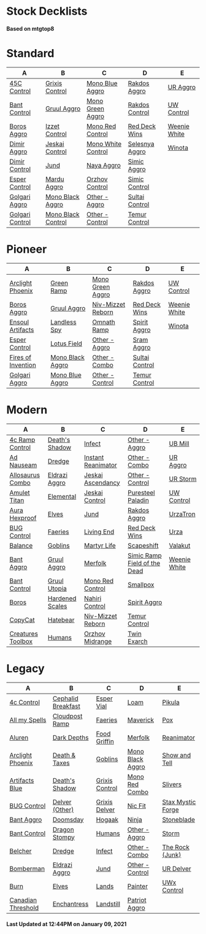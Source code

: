 # Stock Decklists
#### Based on mtgtop8


# Standard

|                              A                               |                                 B                                  |                                 C                                  |                             D                              |                           E                            |
|--------------------------------------------------------------|--------------------------------------------------------------------|--------------------------------------------------------------------|------------------------------------------------------------|--------------------------------------------------------|
|[45C Control](./mtgtop8/Standard/decks/45C_Control.md)        |[Grixis Control](./mtgtop8/Standard/decks/Grixis_Control.md)        |[Mono Blue Aggro](./mtgtop8/Standard/decks/Mono_Blue_Aggro.md)      |[Rakdos Aggro](./mtgtop8/Standard/decks/Rakdos_Aggro.md)    |[UR Aggro](./mtgtop8/Standard/decks/UR_Aggro.md)        |
|[Bant Control](./mtgtop8/Standard/decks/Bant_Control.md)      |[Gruul Aggro](./mtgtop8/Standard/decks/Gruul_Aggro.md)              |[Mono Green Aggro](./mtgtop8/Standard/decks/Mono_Green_Aggro.md)    |[Rakdos Control](./mtgtop8/Standard/decks/Rakdos_Control.md)|[UW Control](./mtgtop8/Standard/decks/UW_Control.md)    |
|[Boros Aggro](./mtgtop8/Standard/decks/Boros_Aggro.md)        |[Izzet Control](./mtgtop8/Standard/decks/Izzet_Control.md)          |[Mono Red Control](./mtgtop8/Standard/decks/Mono_Red_Control.md)    |[Red Deck Wins](./mtgtop8/Standard/decks/Red_Deck_Wins.md)  |[Weenie White](./mtgtop8/Standard/decks/Weenie_White.md)|
|[Dimir Aggro](./mtgtop8/Standard/decks/Dimir_Aggro.md)        |[Jeskai Control](./mtgtop8/Standard/decks/Jeskai_Control.md)        |[Mono White Control](./mtgtop8/Standard/decks/Mono_White_Control.md)|[Selesnya Aggro](./mtgtop8/Standard/decks/Selesnya_Aggro.md)|[Winota](./mtgtop8/Standard/decks/Winota.md)            |
|[Dimir Control](./mtgtop8/Standard/decks/Dimir_Control.md)    |[Jund](./mtgtop8/Standard/decks/Jund.md)                            |[Naya Aggro](./mtgtop8/Standard/decks/Naya_Aggro.md)                |[Simic Aggro](./mtgtop8/Standard/decks/Simic_Aggro.md)      |                                                        |
|[Esper Control](./mtgtop8/Standard/decks/Esper_Control.md)    |[Mardu Aggro](./mtgtop8/Standard/decks/Mardu_Aggro.md)              |[Orzhov Control](./mtgtop8/Standard/decks/Orzhov_Control.md)        |[Simic Control](./mtgtop8/Standard/decks/Simic_Control.md)  |                                                        |
|[Golgari Aggro](./mtgtop8/Standard/decks/Golgari_Aggro.md)    |[Mono Black Aggro](./mtgtop8/Standard/decks/Mono_Black_Aggro.md)    |[Other - Aggro](./mtgtop8/Standard/decks/Other_-_Aggro.md)          |[Sultai Control](./mtgtop8/Standard/decks/Sultai_Control.md)|                                                        |
|[Golgari Control](./mtgtop8/Standard/decks/Golgari_Control.md)|[Mono Black Control](./mtgtop8/Standard/decks/Mono_Black_Control.md)|[Other - Control](./mtgtop8/Standard/decks/Other_-_Control.md)      |[Temur Control](./mtgtop8/Standard/decks/Temur_Control.md)  |                                                        |


# Pioneer

|                                 A                                 |                               B                               |                                C                                |                             D                             |                           E                           |
|-------------------------------------------------------------------|---------------------------------------------------------------|-----------------------------------------------------------------|-----------------------------------------------------------|-------------------------------------------------------|
|[Arclight Phoenix](./mtgtop8/Pioneer/decks/Arclight_Phoenix.md)    |[Green Ramp](./mtgtop8/Pioneer/decks/Green_Ramp.md)            |[Mono Green Aggro](./mtgtop8/Pioneer/decks/Mono_Green_Aggro.md)  |[Rakdos Aggro](./mtgtop8/Pioneer/decks/Rakdos_Aggro.md)    |[UW Control](./mtgtop8/Pioneer/decks/UW_Control.md)    |
|[Boros Aggro](./mtgtop8/Pioneer/decks/Boros_Aggro.md)              |[Gruul Aggro](./mtgtop8/Pioneer/decks/Gruul_Aggro.md)          |[Niv-Mizzet Reborn](./mtgtop8/Pioneer/decks/Niv-Mizzet_Reborn.md)|[Red Deck Wins](./mtgtop8/Pioneer/decks/Red_Deck_Wins.md)  |[Weenie White](./mtgtop8/Pioneer/decks/Weenie_White.md)|
|[Ensoul Artifacts](./mtgtop8/Pioneer/decks/Ensoul_Artifacts.md)    |[Landless Spy](./mtgtop8/Pioneer/decks/Landless_Spy.md)        |[Omnath Ramp](./mtgtop8/Pioneer/decks/Omnath_Ramp.md)            |[Spirit Aggro](./mtgtop8/Pioneer/decks/Spirit_Aggro.md)    |[Winota](./mtgtop8/Pioneer/decks/Winota.md)            |
|[Esper Control](./mtgtop8/Pioneer/decks/Esper_Control.md)          |[Lotus Field](./mtgtop8/Pioneer/decks/Lotus_Field.md)          |[Other - Aggro](./mtgtop8/Pioneer/decks/Other_-_Aggro.md)        |[Sram Aggro](./mtgtop8/Pioneer/decks/Sram_Aggro.md)        |                                                       |
|[Fires of Invention](./mtgtop8/Pioneer/decks/Fires_of_Invention.md)|[Mono Black Aggro](./mtgtop8/Pioneer/decks/Mono_Black_Aggro.md)|[Other - Combo](./mtgtop8/Pioneer/decks/Other_-_Combo.md)        |[Sultai Control](./mtgtop8/Pioneer/decks/Sultai_Control.md)|                                                       |
|[Golgari Aggro](./mtgtop8/Pioneer/decks/Golgari_Aggro.md)          |[Mono Blue Aggro](./mtgtop8/Pioneer/decks/Mono_Blue_Aggro.md)  |[Other - Control](./mtgtop8/Pioneer/decks/Other_-_Control.md)    |[Temur Control](./mtgtop8/Pioneer/decks/Temur_Control.md)  |                                                       |


# Modern

|                               A                                |                             B                              |                                C                                 |                                          D                                           |                          E                           |
|----------------------------------------------------------------|------------------------------------------------------------|------------------------------------------------------------------|--------------------------------------------------------------------------------------|------------------------------------------------------|
|[4c Ramp Control](./mtgtop8/Modern/decks/4c_Ramp_Control.md)    |[Death's Shadow](./mtgtop8/Modern/decks/Death's_Shadow.md)  |[Infect](./mtgtop8/Modern/decks/Infect.md)                        |[Other - Aggro](./mtgtop8/Modern/decks/Other_-_Aggro.md)                              |[UB Mill](./mtgtop8/Modern/decks/UB_Mill.md)          |
|[Ad Nauseam](./mtgtop8/Modern/decks/Ad_Nauseam.md)              |[Dredge](./mtgtop8/Modern/decks/Dredge.md)                  |[Instant Reanimator](./mtgtop8/Modern/decks/Instant_Reanimator.md)|[Other - Combo](./mtgtop8/Modern/decks/Other_-_Combo.md)                              |[UR Aggro](./mtgtop8/Modern/decks/UR_Aggro.md)        |
|[Allosaurus Combo](./mtgtop8/Modern/decks/Allosaurus_Combo.md)  |[Eldrazi Aggro](./mtgtop8/Modern/decks/Eldrazi_Aggro.md)    |[Jeskai Ascendancy](./mtgtop8/Modern/decks/Jeskai_Ascendancy.md)  |[Other - Control](./mtgtop8/Modern/decks/Other_-_Control.md)                          |[UR Storm](./mtgtop8/Modern/decks/UR_Storm.md)        |
|[Amulet Titan](./mtgtop8/Modern/decks/Amulet_Titan.md)          |[Elemental](./mtgtop8/Modern/decks/Elemental.md)            |[Jeskai Control](./mtgtop8/Modern/decks/Jeskai_Control.md)        |[Puresteel Paladin](./mtgtop8/Modern/decks/Puresteel_Paladin.md)                      |[UW Control](./mtgtop8/Modern/decks/UW_Control.md)    |
|[Aura Hexproof](./mtgtop8/Modern/decks/Aura_Hexproof.md)        |[Elves](./mtgtop8/Modern/decks/Elves.md)                    |[Jund](./mtgtop8/Modern/decks/Jund.md)                            |[Rakdos Aggro](./mtgtop8/Modern/decks/Rakdos_Aggro.md)                                |[UrzaTron](./mtgtop8/Modern/decks/UrzaTron.md)        |
|[BUG Control](./mtgtop8/Modern/decks/BUG_Control.md)            |[Faeries](./mtgtop8/Modern/decks/Faeries.md)                |[Living End](./mtgtop8/Modern/decks/Living_End.md)                |[Red Deck Wins](./mtgtop8/Modern/decks/Red_Deck_Wins.md)                              |[Urza](./mtgtop8/Modern/decks/Urza.md)                |
|[Balance](./mtgtop8/Modern/decks/Balance.md)                    |[Goblins](./mtgtop8/Modern/decks/Goblins.md)                |[Martyr Life](./mtgtop8/Modern/decks/Martyr_Life.md)              |[Scapeshift](./mtgtop8/Modern/decks/Scapeshift.md)                                    |[Valakut](./mtgtop8/Modern/decks/Valakut.md)          |
|[Bant Aggro](./mtgtop8/Modern/decks/Bant_Aggro.md)              |[Gruul Aggro](./mtgtop8/Modern/decks/Gruul_Aggro.md)        |[Merfolk](./mtgtop8/Modern/decks/Merfolk.md)                      |[Simic Ramp Field of the Dead](./mtgtop8/Modern/decks/Simic_Ramp_Field_of_the_Dead.md)|[Weenie White](./mtgtop8/Modern/decks/Weenie_White.md)|
|[Bant Control](./mtgtop8/Modern/decks/Bant_Control.md)          |[Gruul Utopia](./mtgtop8/Modern/decks/Gruul_Utopia.md)      |[Mono Red Control](./mtgtop8/Modern/decks/Mono_Red_Control.md)    |[Smallpox](./mtgtop8/Modern/decks/Smallpox.md)                                        |                                                      |
|[Boros](./mtgtop8/Modern/decks/Boros.md)                        |[Hardened Scales](./mtgtop8/Modern/decks/Hardened_Scales.md)|[Nahiri Control](./mtgtop8/Modern/decks/Nahiri_Control.md)        |[Spirit Aggro](./mtgtop8/Modern/decks/Spirit_Aggro.md)                                |                                                      |
|[CopyCat](./mtgtop8/Modern/decks/CopyCat.md)                    |[Hatebear](./mtgtop8/Modern/decks/Hatebear.md)              |[Niv-Mizzet Reborn](./mtgtop8/Modern/decks/Niv-Mizzet_Reborn.md)  |[Temur Control](./mtgtop8/Modern/decks/Temur_Control.md)                              |                                                      |
|[Creatures Toolbox](./mtgtop8/Modern/decks/Creatures_Toolbox.md)|[Humans](./mtgtop8/Modern/decks/Humans.md)                  |[Orzhov Midrange](./mtgtop8/Modern/decks/Orzhov_Midrange.md)      |[Twin Exarch](./mtgtop8/Modern/decks/Twin_Exarch.md)                                  |                                                      |


# Legacy

|                                A                                 |                                B                                 |                            C                             |                              D                               |                                E                                 |
|------------------------------------------------------------------|------------------------------------------------------------------|----------------------------------------------------------|--------------------------------------------------------------|------------------------------------------------------------------|
|[4c Control](./mtgtop8/Legacy/decks/4c_Control.md)                |[Cephalid Breakfast](./mtgtop8/Legacy/decks/Cephalid_Breakfast.md)|[Esper Vial](./mtgtop8/Legacy/decks/Esper_Vial.md)        |[Loam](./mtgtop8/Legacy/decks/Loam.md)                        |[Pikula](./mtgtop8/Legacy/decks/Pikula.md)                        |
|[All my Spells](./mtgtop8/Legacy/decks/All_my_Spells.md)          |[Cloudpost Ramp](./mtgtop8/Legacy/decks/Cloudpost_Ramp.md)        |[Faeries](./mtgtop8/Legacy/decks/Faeries.md)              |[Maverick](./mtgtop8/Legacy/decks/Maverick.md)                |[Pox](./mtgtop8/Legacy/decks/Pox.md)                              |
|[Aluren](./mtgtop8/Legacy/decks/Aluren.md)                        |[Dark Depths](./mtgtop8/Legacy/decks/Dark_Depths.md)              |[Food Griffin](./mtgtop8/Legacy/decks/Food_Griffin.md)    |[Merfolk](./mtgtop8/Legacy/decks/Merfolk.md)                  |[Reanimator](./mtgtop8/Legacy/decks/Reanimator.md)                |
|[Arclight Phoenix](./mtgtop8/Legacy/decks/Arclight_Phoenix.md)    |[Death & Taxes](./mtgtop8/Legacy/decks/Death_&_Taxes.md)          |[Goblins](./mtgtop8/Legacy/decks/Goblins.md)              |[Mono Black Aggro](./mtgtop8/Legacy/decks/Mono_Black_Aggro.md)|[Show and Tell](./mtgtop8/Legacy/decks/Show_and_Tell.md)          |
|[Artifacts Blue](./mtgtop8/Legacy/decks/Artifacts_Blue.md)        |[Death's Shadow](./mtgtop8/Legacy/decks/Death's_Shadow.md)        |[Grixis Control](./mtgtop8/Legacy/decks/Grixis_Control.md)|[Mono Red Combo](./mtgtop8/Legacy/decks/Mono_Red_Combo.md)    |[Slivers](./mtgtop8/Legacy/decks/Slivers.md)                      |
|[BUG Control](./mtgtop8/Legacy/decks/BUG_Control.md)              |[Delver (Other)](./mtgtop8/Legacy/decks/Delver_(Other).md)        |[Grixis Delver](./mtgtop8/Legacy/decks/Grixis_Delver.md)  |[Nic Fit](./mtgtop8/Legacy/decks/Nic_Fit.md)                  |[Stax  Mystic Forge](./mtgtop8/Legacy/decks/Stax__Mystic_Forge.md)|
|[Bant Aggro](./mtgtop8/Legacy/decks/Bant_Aggro.md)                |[Doomsday](./mtgtop8/Legacy/decks/Doomsday.md)                    |[Hogaak](./mtgtop8/Legacy/decks/Hogaak.md)                |[Ninja](./mtgtop8/Legacy/decks/Ninja.md)                      |[Stoneblade](./mtgtop8/Legacy/decks/Stoneblade.md)                |
|[Bant Control](./mtgtop8/Legacy/decks/Bant_Control.md)            |[Dragon Stompy](./mtgtop8/Legacy/decks/Dragon_Stompy.md)          |[Humans](./mtgtop8/Legacy/decks/Humans.md)                |[Other - Aggro](./mtgtop8/Legacy/decks/Other_-_Aggro.md)      |[Storm](./mtgtop8/Legacy/decks/Storm.md)                          |
|[Belcher](./mtgtop8/Legacy/decks/Belcher.md)                      |[Dredge](./mtgtop8/Legacy/decks/Dredge.md)                        |[Infect](./mtgtop8/Legacy/decks/Infect.md)                |[Other - Combo](./mtgtop8/Legacy/decks/Other_-_Combo.md)      |[The Rock (Junk)](./mtgtop8/Legacy/decks/The_Rock_(Junk).md)      |
|[Bomberman](./mtgtop8/Legacy/decks/Bomberman.md)                  |[Eldrazi Aggro](./mtgtop8/Legacy/decks/Eldrazi_Aggro.md)          |[Jund](./mtgtop8/Legacy/decks/Jund.md)                    |[Other - Control](./mtgtop8/Legacy/decks/Other_-_Control.md)  |[UR Delver](./mtgtop8/Legacy/decks/UR_Delver.md)                  |
|[Burn](./mtgtop8/Legacy/decks/Burn.md)                            |[Elves](./mtgtop8/Legacy/decks/Elves.md)                          |[Lands](./mtgtop8/Legacy/decks/Lands.md)                  |[Painter](./mtgtop8/Legacy/decks/Painter.md)                  |[UWx Control](./mtgtop8/Legacy/decks/UWx_Control.md)              |
|[Canadian Threshold](./mtgtop8/Legacy/decks/Canadian_Threshold.md)|[Enchantress](./mtgtop8/Legacy/decks/Enchantress.md)              |[Landstill](./mtgtop8/Legacy/decks/Landstill.md)          |[Patriot Aggro](./mtgtop8/Legacy/decks/Patriot_Aggro.md)      |                                                                  |



#### Last Updated at 12:44PM on January 09, 2021